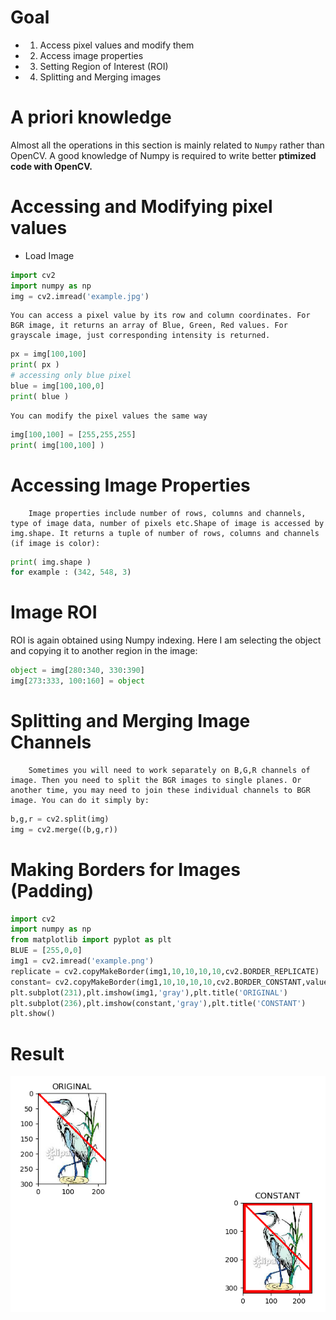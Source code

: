 # Goal
* 1. Access pixel values and modify them
* 2. Access image properties
* 3. Setting Region of Interest (ROI)
* 4. Splitting and Merging images
# A priori knowledge
Almost all the operations in this section is mainly related to `Numpy` rather than OpenCV. A good knowledge of Numpy is required to write better **ptimized code with OpenCV.**
# Accessing and Modifying pixel values
* Load Image
```python
import cv2
import numpy as np
img = cv2.imread('example.jpg')
```
    You can access a pixel value by its row and column coordinates. For BGR image, it returns an array of Blue, Green, Red values. For grayscale image, just corresponding intensity is returned.
```python
px = img[100,100]
print( px )
# accessing only blue pixel
blue = img[100,100,0]
print( blue )
```
    You can modify the pixel values the same way
```python
img[100,100] = [255,255,255]
print( img[100,100] )
```
# Accessing Image Properties
        Image properties include number of rows, columns and channels, type of image data, number of pixels etc.Shape of image is accessed by img.shape. It returns a tuple of number of rows, columns and channels (if image is color):
```python
print( img.shape )
for example : (342, 548, 3)
```
# Image ROI
ROI is again obtained using Numpy indexing. Here I am selecting the object and copying it to another region in the image:
```python
object = img[280:340, 330:390]
img[273:333, 100:160] = object
```
# Splitting and Merging Image Channels
        Sometimes you will need to work separately on B,G,R channels of image. Then you need to split the BGR images to single planes. Or another time, you may need to join these individual channels to BGR image. You can do it simply by:
```python
b,g,r = cv2.split(img)
img = cv2.merge((b,g,r))
```
# Making Borders for Images (Padding)
```python
import cv2
import numpy as np
from matplotlib import pyplot as plt
BLUE = [255,0,0]
img1 = cv2.imread('example.png')
replicate = cv2.copyMakeBorder(img1,10,10,10,10,cv2.BORDER_REPLICATE)
constant= cv2.copyMakeBorder(img1,10,10,10,10,cv2.BORDER_CONSTANT,value=BLUE)
plt.subplot(231),plt.imshow(img1,'gray'),plt.title('ORIGINAL')
plt.subplot(236),plt.imshow(constant,'gray'),plt.title('CONSTANT')
plt.show()
```
# Result
![](https://github.com/ranran4082391/opencv_tutorials_1/blob/master/t3/myplot.png)
        
